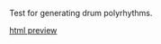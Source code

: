 Test for generating drum polyrhythms.



[html preview](https://rawgit.com/AtActionPark/polyrhythmGen/master/index.html)
